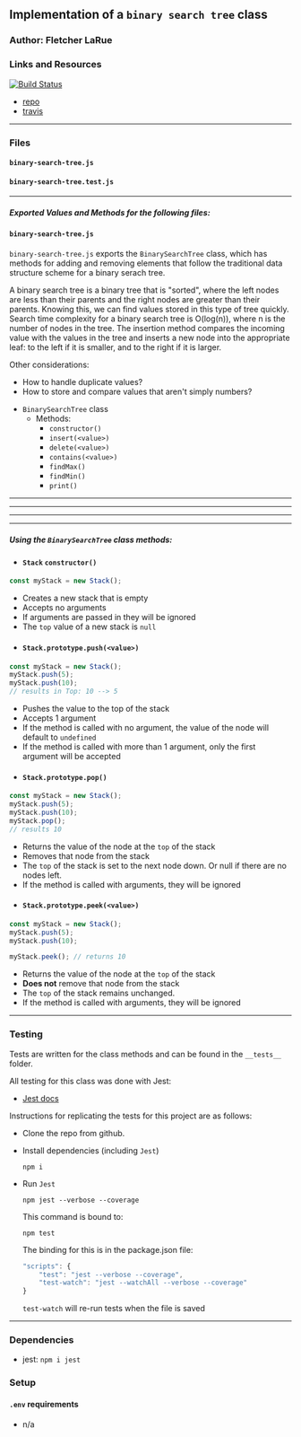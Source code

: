 ## Implementation of a `binary search tree` class

### Author: Fletcher LaRue

### Links and Resources

[![Build Status](https://www.travis-ci.com/asdFletcher/data-structures-and-algorithms.svg?branch=master)](https://www.travis-ci.com/asdFletcher/data-structures-and-algorithms)

* [repo](https://github.com/asdFletcher/data-structures-and-algorithms)
* [travis](https://www.travis-ci.com/asdFletcher/data-structures-and-algorithms)


---
### Files
#### `binary-search-tree.js`
#### `binary-search-tree.test.js`

---
##### Exported Values and Methods for the following files:

#### `binary-search-tree.js`
`binary-search-tree.js` exports the `BinarySearchTree` class, which has methods for adding and removing elements that follow the traditional data structure scheme for a binary serach tree. 

A binary search tree is a binary tree that is "sorted", where the left nodes are less than their parents and the right nodes are greater than their parents. Knowing this, we can find values stored in this type of tree quickly. Search time complexity for a binary search tree is O(log(n)), where n is the number of nodes in the tree. The insertion method compares the incoming value with the values in the tree and inserts a new node into the appropriate leaf: to the left if it is smaller, and to the right if it is larger.

Other considerations: 
- How to handle duplicate values? 
- How to store and compare values that aren't simply numbers?



* `BinarySearchTree` class
    * Methods:
        * `constructor()`
        * `insert(<value>)`
        * `delete(<value>)`
        * `contains(<value>)`
        * `findMax()`
        * `findMin()`
        * `print()`

---
---
---
---


##### Using the `BinarySearchTree` class methods:

- #### `Stack` `constructor()`
```JavaScript
const myStack = new Stack();
```
* Creates a new stack that is empty
* Accepts no arguments
* If arguments are passed in they will be ignored
* The `top` value of a new stack is `null`

- #### `Stack.prototype.push(<value>)`
```JavaScript
const myStack = new Stack();
myStack.push(5);
myStack.push(10);
// results in Top: 10 --> 5
```
* Pushes the value to the top of the stack
* Accepts 1 argument
* If the method is called with no argument, the value of the node will default to `undefined`
* If the method is called with more than 1 argument, only the first argument will be accepted

- #### `Stack.prototype.pop()`
```JavaScript
const myStack = new Stack();
myStack.push(5);
myStack.push(10);
myStack.pop();
// results 10
```
* Returns the value of the node at the `top` of the stack
* Removes that node from the stack
* The `top` of the stack is set to the next node down. Or null if there are no nodes left.
* If the method is called with arguments, they will be ignored

- #### `Stack.prototype.peek(<value>)`
```JavaScript
const myStack = new Stack();
myStack.push(5);
myStack.push(10);

myStack.peek(); // returns 10
```
* Returns the value of the node at the `top` of the stack
* **Does not** remove that node from the stack
* The `top` of the stack remains unchanged.
* If the method is called with arguments, they will be ignored


---

### Testing

Tests are written for the class methods and can be found in the `__tests__` folder.

All testing for this class was done with Jest: 
* [Jest docs](https://jestjs.io/docs/en/getting-started)

Instructions for replicating the tests for this project are as follows:

* Clone the repo from github.
* Install dependencies  (including `Jest`)

    ```
    npm i
    ```

* Run `Jest`
    ```
    npm jest --verbose --coverage
    ```
    This command is bound to:
    ```
    npm test
    ```
    The binding for this is in the package.json file:
    ```Javascript
    "scripts": {
        "test": "jest --verbose --coverage",
        "test-watch": "jest --watchAll --verbose --coverage"
    }
    ```
    `test-watch` will re-run tests when the file is saved

---

### Dependencies

* jest: `npm i jest`


### Setup
#### `.env` requirements
* n/a
